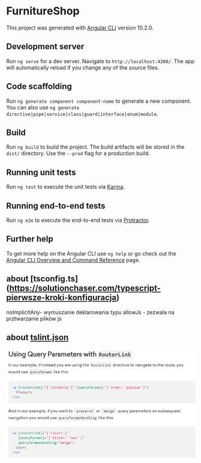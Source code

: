 # FurnitureShop

This project was generated with [Angular CLI](https://github.com/angular/angular-cli) version 10.2.0.

## Development server

Run `ng serve` for a dev server. Navigate to `http://localhost:4200/`. The app will automatically reload if you change any of the source files.

## Code scaffolding

Run `ng generate component component-name` to generate a new component. You can also use `ng generate directive|pipe|service|class|guard|interface|enum|module`.

## Build

Run `ng build` to build the project. The build artifacts will be stored in the `dist/` directory. Use the `--prod` flag for a production build.

## Running unit tests

Run `ng test` to execute the unit tests via [Karma](https://karma-runner.github.io).

## Running end-to-end tests

Run `ng e2e` to execute the end-to-end tests via [Protractor](http://www.protractortest.org/).

## Further help

To get more help on the Angular CLI use `ng help` or go check out the [Angular CLI Overview and Command Reference](https://angular.io/cli) page.

## about [tsconfig.ts] (https://solutionchaser.com/typescript-pierwsze-kroki-konfiguracja)
noImplicitAny- wymuszanie deklarowania typu
allowJs - zezwala na prztwarzanie plików js

## about [tslint.json](https://riptutorial.com/pl/typescript/example/24656/podstawowa-konfiguracja-tslint-json)

![hjh](/mineDescriptions/Screenshot(11).png)

